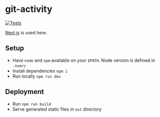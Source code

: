 # git-activity

[![Tests](https://github.com/Dasmicrobot/github-activity/actions/workflows/test.yml/badge.svg?branch=master)](https://github.com/Dasmicrobot/github-activity/actions/workflows/test.yml)

[Next.js](https://nextjs.org/docs/getting-started) is used here.

## Setup
- Have `node` and `npm` available on your `$PATH`. Node version is defined in `.nvmrc`
- Install dependencies `npm i`
- Run locally `npm run dev`

## Deployment

- Run `npm run build`
- Serve generated static files in `out` directory
